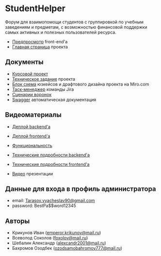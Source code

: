 # StudentHelper
Форум для взаимопомощи студентов с группировкой по учебным заведениям и предметам, с возможностью финансовой поддержки самых активных и полезных пользователей ресурса.

* [Предпросмотр](https://student-helper.teleporthq.app/) front-end'a
* [Главная страница](https://cool-student-helper.herokuapp.com/) проекта

## Документы 
* [Курсовой проект](https://github.com/Exce11ent22/StudentHelper/blob/main/Documents/%D0%9A%D1%83%D1%80%D1%81%D0%BE%D0%B2%D0%BE%D0%B9%20%D0%BF%D1%80%D0%BE%D0%B5%D0%BA%D1%82%20%D1%84%D0%B8%D0%BD%D0%B0%D0%BB.pdf)
* [Техническое задание](https://github.com/Exce11ent22/StudentHelper/blob/main/Documents/%D0%9A%D1%83%D1%80%D1%81%D0%BE%D0%B2%D0%B0%D1%8F%20%D1%80%D0%B0%D0%B1%D0%BE%D1%82%D0%B0%20%5BCool%20Student%20Helper%5D%20%D0%BD.pdf) проекта
* [Блок схема](https://miro.com/app/board/uXjVOFsfR2g=/) юзкейсов и драфтового дизайна проекта на Miro.com
* [Таск-менеджер](https://coolstudenthelper.atlassian.net/jira/software/projects/STUDH/boards/1) команды Jira
* [Сценарии воронок](https://miro.com/app/board/uXjVO5ZXfLA=/?share_link_id=589020279255)
* [Swagger](https://student-helper-api-v1.herokuapp.com/apidocs) автоматическая документация

## Видеоматериалы
* [Деплой backend'а](https://youtu.be/8HxwGxeYq4U?t=0)
* [Деплой frontend'а](https://youtu.be/8HxwGxeYq4U?t=632)
* [Функциональность](https://youtu.be/8HxwGxeYq4U?t=773)
* [Технические подробности backend'а](https://youtu.be/8HxwGxeYq4U?t=1308)
* [Технические подробности frontend'а](https://youtu.be/8HxwGxeYq4U?t=1982)

* [Видео](https://youtu.be/QFfZKI7LASM) презентации

## Данные для входа в профиль администратора
* email: Tarasov.vyacheslav90@gmail.com
* password: BestPa$$word12345

## Авторы
* Крикунов Иван (emperor.krikunov@mail.ru)
* Всеволод Соколов (foxolov@mail.ru)
* Шебалин Александр (alexcandr2001@mail.ru)
* Бахромов Озодбек (ozodsamobahromov777@mail.ru)
